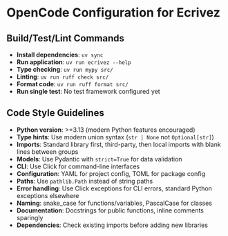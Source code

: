 # OpenCode Configuration for Ecrivez

## Build/Test/Lint Commands
- **Install dependencies**: `uv sync`
- **Run application**: `uv run ecrivez --help`
- **Type checking**: `uv run mypy src/`
- **Linting**: `uv run ruff check src/`
- **Format code**: `uv run ruff format src/`
- **Run single test**: No test framework configured yet

## Code Style Guidelines
- **Python version**: >=3.13 (modern Python features encouraged)
- **Type hints**: Use modern union syntax (`str | None` not `Optional[str]`)
- **Imports**: Standard library first, third-party, then local imports with blank lines between groups
- **Models**: Use Pydantic with `strict=True` for data validation
- **CLI**: Use Click for command-line interfaces
- **Configuration**: YAML for project config, TOML for package config
- **Paths**: Use `pathlib.Path` instead of string paths
- **Error handling**: Use Click exceptions for CLI errors, standard Python exceptions elsewhere
- **Naming**: snake_case for functions/variables, PascalCase for classes
- **Documentation**: Docstrings for public functions, inline comments sparingly
- **Dependencies**: Check existing imports before adding new libraries